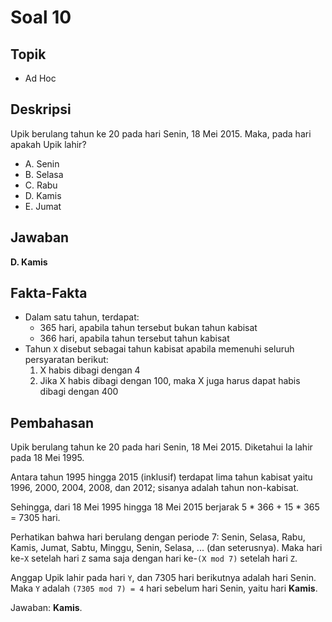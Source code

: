 # Soal 10

## Topik

* Ad Hoc

## Deskripsi

Upik berulang tahun ke 20 pada hari Senin, 18 Mei 2015. Maka, pada hari apakah Upik lahir?

* A. Senin
* B. Selasa
* C. Rabu
* D. Kamis
* E. Jumat

## Jawaban

**D. Kamis**

## Fakta-Fakta

* Dalam satu tahun, terdapat:
  * 365 hari, apabila tahun tersebut bukan tahun kabisat
  * 366 hari, apabila tahun tersebut tahun kabisat
* Tahun `X` disebut sebagai tahun kabisat apabila memenuhi seluruh persyaratan berikut:
  1) X habis dibagi dengan 4
  2) Jika X habis dibagi dengan 100, maka X juga harus dapat habis dibagi dengan 400

## Pembahasan

Upik berulang tahun ke 20 pada hari Senin, 18 Mei 2015.
Diketahui Ia lahir pada 18 Mei 1995.

Antara tahun 1995 hingga 2015 (inklusif) terdapat lima tahun kabisat yaitu 1996, 2000,
2004, 2008, dan 2012; sisanya adalah tahun non-kabisat.

Sehingga, dari 18 Mei 1995 hingga 18 Mei 2015 berjarak 5 * 366 + 15 * 365 = 7305 hari. 

Perhatikan bahwa hari berulang dengan periode 7: Senin, Selasa, Rabu, Kamis, Jumat, Sabtu,
Minggu, Senin, Selasa, ... (dan seterusnya). Maka hari ke-`X` setelah hari `Z` sama saja
dengan hari ke-`(X mod 7)` setelah hari `Z`.

Anggap Upik lahir pada hari `Y`, dan 7305 hari berikutnya adalah hari Senin. Maka `Y`
adalah `(7305 mod 7) = 4` hari sebelum hari Senin, yaitu hari **Kamis**.

Jawaban: **Kamis**.
